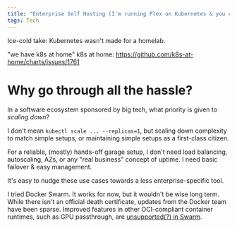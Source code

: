 ```yaml
---
title: "Enterprise Self Hosting (I'm running Plex on Kubernetes & you can't stop me)"
tags: Tech
---
```


Ice-cold take: Kubernetes wasn't made for a homelab.

"we have k8s at home"
k8s at home: https://github.com/k8s-at-home/charts/issues/1761

# Why go through all the hassle?

In a software ecosystem sponsored by big tech, what priority is given to _scaling down_?

I don't mean `kubectl scale ... --replicas=1`, but scaling down complexity to match simple setups, or maintaining simple setups as a first-class citizen.

For a reliable, (mostly) hands-off garage setup, I don't need load balancing, autoscaling, AZs, or any "real business" concept of uptime. I need basic failover & easy management.

It's easy to nudge these use cases towards a less enterprise-specific tool.

I tried Docker Swarm. It works for now, but it wouldn't be wise long term.  While there isn't an official death certificate, updates from the Docker team have been sparse. Improved features in other OCI-compliant container runtimes, such as GPU passthrough, are [unsupported(?) in Swarm](https://github.com/moby/swarmkit/issues/1244).
